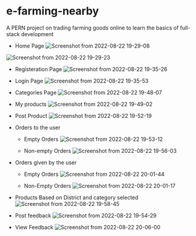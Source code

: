 # e-farming-nearby
A PERN project on trading farming goods online to learn the basics of full-stack development

- Home Page
![Screenshot from 2022-08-22 19-29-08](https://user-images.githubusercontent.com/101945847/194497005-2cb16e53-d7fb-43ce-9b7b-eea879a3d259.png)

![Screenshot from 2022-08-22 19-29-23](https://user-images.githubusercontent.com/101945847/194498389-0ddb7ba1-0539-4e94-a06a-f6294fc25b70.png)


- Registeration Page
![Screenshot from 2022-08-22 19-35-26](https://user-images.githubusercontent.com/101945847/194497123-b31355ed-5c1b-4fbc-99fd-8817941b4176.png)


- Login Page
![Screenshot from 2022-08-22 19-35-53](https://user-images.githubusercontent.com/101945847/194497163-c5ea9a0f-93bc-4b91-adaf-ae94a726ab3c.png)


- Categories Page
![Screenshot from 2022-08-22 19-48-07](https://user-images.githubusercontent.com/101945847/194497250-fbcf7844-5290-40cb-bab5-c4b2bdbdf3c7.png)


- My products
![Screenshot from 2022-08-22 19-49-02](https://user-images.githubusercontent.com/101945847/194497340-862b5c76-a163-440c-adf9-cf4f8639b6ae.png)


- Post Product
![Screenshot from 2022-08-22 19-52-19](https://user-images.githubusercontent.com/101945847/194497404-ca11d4bb-5baf-4fbc-bc65-eaa036f0493a.png)


- Orders to the user

  - Empty Orders
  ![Screenshot from 2022-08-22 19-53-12](https://user-images.githubusercontent.com/101945847/194497501-f40870b3-1188-4d64-8e15-a660205416be.png)

  - Non-empty Orders
  ![Screenshot from 2022-08-22 19-56-03](https://user-images.githubusercontent.com/101945847/194497583-31ba9acc-1fe6-4e02-88b4-594753a4c9ef.png)


- Orders given by the user

  - Empty Orders
  ![Screenshot from 2022-08-22 20-01-44](https://user-images.githubusercontent.com/101945847/194497707-11bd5b1c-6e8b-47cd-9899-3a9bd44c6efd.png)

  - Non-Empty Orders
  ![Screenshot from 2022-08-22 20-01-17](https://user-images.githubusercontent.com/101945847/194497755-1a60b13a-94cc-40c2-b9e6-9169710a4d2c.png)


- Products Based on District and category selected
![Screenshot from 2022-08-22 19-58-45](https://user-images.githubusercontent.com/101945847/194499005-a9b2f55c-4453-4ffe-8377-639d687a7689.png)



- Post feedback
![Screenshot from 2022-08-22 19-54-29](https://user-images.githubusercontent.com/101945847/194498243-0624acd8-9fec-414e-9a36-a1ba2d389402.png)


- View Feedback
![Screenshot from 2022-08-22 20-06-00](https://user-images.githubusercontent.com/101945847/194498303-f7f66720-9f94-461c-9a78-24c6fb6a93a3.png)
